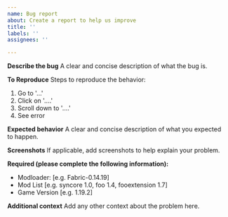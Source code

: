 ```yaml
---
name: Bug report
about: Create a report to help us improve
title: ''
labels: ''
assignees: ''

---
```


**Describe the bug**
A clear and concise description of what the bug is.

**To Reproduce**
Steps to reproduce the behavior:
1. Go to '...'
2. Click on '....'
3. Scroll down to '....'
4. See error

**Expected behavior**
A clear and concise description of what you expected to happen.

**Screenshots**
If applicable, add screenshots to help explain your problem.

**Required (please complete the following information):**
 - Modloader: [e.g. Fabric-0.14.19]
 - Mod List [e.g. syncore 1.0, foo 1.4, fooextension 1.7]
 - Game Version [e.g. 1.19.2]

**Additional context**
Add any other context about the problem here.
